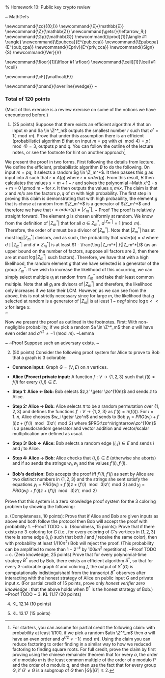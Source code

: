 % Homework 10: Public key crypto review

~ MathDefs

\newcommand{\zo}{\{0,1\}}
\newcommand{\E}{\mathbb{E}}
\newcommand{\Z}{\mathbb{Z}}
\newcommand{\getsr}{\leftarrow_R\;}
\newcommand{\Gp}{\mathbb{G}}
\newcommand{\iprod}[1]{\langle #1 \rangle}
\newcommand{\Epubcca}{E^{pub,cca}}
\newcommand{\Epubcpa}{E^{pub,cpa}}
\newcommand{\Epriv}{E^{priv,cca}}
\newcommand{\Sign}{S}
\newcommand{\Ver}{V}

\newcommand{\floor}[1]{\lfloor #1 \rfloor}
\newcommand{\ceil}[1]{\lceil #1 \rceil}

\newcommand{\cF}{\mathcal{F}}

\newcommand{\onand}{\overline{\wedge}}
~

### Total of 120 points

(Most of this exercise is a review exercise on some of the notions we have encountered before.)

1. (25 points) Suppose that there exists an efficient algorithm $A$ that on input $m$ and $a \in \Z^*_m$ outputs the smallest number $r$ such that $a^r = 1 (\mod m)$. Prove that under this assumption there is an efficient (probabilistic) algorithm $B$ that on input $m=pq$ with $q (\mod 4) = p (\mod 4)=3$, outputs $p$ and $q$. You can follow the outline of the lecture notes, or see the footnote for hint on another approach[^hint]
  
  We present the proof in two forms. First following the details from lecture. 
  We define the efficient, probabilistic algorithm $B$ to do the following. On input $m = pq$, it selects
  a random $g \in \Z_m^*$. It then passes this $g$ as input into $A$ such that $r = A(g)$ where $r = order(g)$. 
  From this result, $B$ then calculates the values $s = m + 1 - r$ and solves the polynomial
  ~Math
   x^2 - s + m = 0 \pmod m
  ~
  for $x$. It then outputs the values $x, m /x$. The claim is that $x$ and $m/x$ are the factors $p,q$ of
  $m$ with high probability. The first step in proving this claim is demonstrating that with high
  probability, the element $g$ that is chose at random from $\Z_m^*$ is a generator of $\Z_m^*$ and 
  therefore we have that $r = order(g) = |Z_m^*|$.
  ~ Proof
    The proof is relatively straight forward. The element $g$ is chosen uniformly at random. We know from
    the definition of $|Z_m^*|$ that for all $a \in Z_m^*$, $a^{|Z_m^*|} = 1 \pmod m$. Therefore, the
    order of $a$ must be a divisor of $|Z_m^*|$. Note that $|Z_m^*|$ has at most $\log |Z_m^*|$ divisors,
    and as such, the probability that $order(a) = d$ where $d \mid |Z_m^*|$ and $d \neq Z_m^*|$ is at least
    $1 - \frac{\log |Z_m^*| }{|Z_m^*|}$ (as an upper bound on the number of factors, suppose all factors
    are $2$, then there are at most $\log |Z_m^*|$ such factors). Therefore, we have that with a 
    high likelihood, the random element
    $g$ that we have selected is a generator of the group $Z_m^*$. If we wish to increase the likelihood
    of this occurring, we can simply select multiple $g_i$ at random from $Z_m^*$ and take their 
    least common multiple. Note that all $g_i$ are divisors of $|Z_m^*|$ and therefore, the likelihood
    only increases if we take their LCM.  However, as we can see from the above, this is not strictly
    necessary since for large $m$, the likelihood that $g$ selected at random is a generator of $|Z_m|$
    is at least $1 - negl$ since $\log x << x$ for large $x$.  
  ~
  
  Now we present the proof as outlined in the footnotes. First: With non-negligible probability, if we pick
  a random $a \in \Z^*_m$ then $a$ will have even order and $a^{r/2} \neq -1 \pmod{m}$.
  ~Lemma
    
  ~
  ~Proof
   Suppose such an adversary exists. 
  ~
[^hint]: For starters, you can  assume for partial credit the following claim: with probability at least $1/100$, if we pick a random $a\in \Z^*_m$ then $a$ will have an even order and $a^{r/2} \neq -1 (\mod m)$. Using the claim you can reduce factoring to order finding in a similar way to how we reduced factoring to finding square roots. For full credit, prove the claim by first proving using the chinese remainder theorem that for every $a$, the order of $a$ modulo $m$ is the least common multiple of the order of $a$ modulo $P$ and the order of $a$ modulo $q$, and then use the fact that for every group $G$, if $G' \neq G$ is a subgroup of $G$ then $|G|/|G'| \geq 2$.  

2. (50 points) Consider the following proof system for Alice to prove to Bob that a graph is 3 colorable:
  * __Common input:__ Graph $G=(V,E)$ on $n$ vertices.
  
  * __Alice (Prover) private input:__ A function $f:V\rightarrow \{1,2,3\}$ such that $f(i)\neq f(j)$ for every $\{i,j\}\in E$.
  
  * __Step 1: Alice <- Bob:__ Bob selects $z,z' \getsr \zo^{10n}$ and sends $z$ to Alice.
  * __Step 2: Alice -> Bob:__ Alice selects $\pi$ to be a random permutation over $\{1,2,3\}$ and defines the functions $f':V\rightarrow \{1,2,3\}$ as $f'(i)=\pi(f(i))$. For $i=1..n$, Alice chooses  $w_i \getsr \zo^n$ and sends to Bob $y_i = PRG(w_i)+f'(i)z +(f'(i) \mod\; 3)z' (\mod 2)$ where $PRG:\zo^n\rightarrow\zo^{10n}$ is a pseudorandom generator and vector addition and vector/scalar multiplication are defined as usual.
  * __Step 3: Bob <- Alice:__ Bob selects a random edge  $\{i,j \} \in E$ and sends $i$ and $j$ to Alice.
  * __Step 4: Alice -> Bob:__ Alice checks that $\{i,j\}\in E$ (otherwise she aborts) and if so sends the strings $w_i,w_j$ and the values $f'(i),f'(j)$.
  * __Bob's decision:__ Bob accepts the proof iff $f'(i),f'(j)$ as sent by Alice are two distinct numbers in $\{1,2,3\}$ and the strings she sent satisfy the equations $y_i = PRG(w_i)+f'(i)z +(f'(i) \mod\; 3)z' (\mod 2)$  and $y_j = PRG(w_j)+f'(j)z +(f'(j) \mod\; 3)z' (\mod 2)$

Prove that this system is a zero knowledge proof system for the 3 coloring problem by showing the following:

  a. (Completeness, 10 points): Prove that if Alice and Bob are given inputs as above and both follow the protocol then Bob will accept the proof with probability $1$.
  ~Proof
    TODO
  ~
  b. (Soundness, 15 points): Prove that if there exists no 3-coloring for $G$ (i.e., for every coloring of $G$'s vertices in $\{1,2,3\}$ there is some edge $\{i,j\}$ such that both $i$ and $j$ receive the same color), then with probability at least $1/(10n^2)$ Bob  will reject the proof. (This probability can be amplified to more than $1-2^{-k}$ by $100kn^2$ repetitions).
  ~Proof
   TODO 
  ~
  c. (Zero knowledge, 25 points) Prove that for every polynomial-time strategy $B^*$ used by Bob, there exists an efficient algorithm $S^*$, so that for every 3-colorable graph $G$ and coloring $f$, the output of $S^*(G)$ is computationally indistinguishabl from the transcript  $B^*$ observes after interacting with the honest strategy of Alice on public input $G$ and private input $x$. (For partial credit of 15 points, prove only _honest verifier zero knowledge_ : that the above holds when $B^*$ is the honest strategy of Bob.)
  ~Proof
   TODO 
  ~
3. KL 11.17  (20 points)

4. KL 12.14 (10 points)

5. KL 13.17 (15 points)
